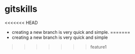 # gitskills
<<<<<<< HEAD
+ creating a new branch is very quick and simple.
=======
+ creating a new branch is very quick and simple
>>>>>>> feature1
